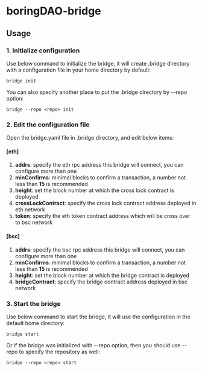 # boringDAO-bridge

## Usage

### 1. Initialize configuration

Use below command to initialize the bridge, it will create .bridge directory with a configuration file in your home directory by default:
```shell
bridge init
```

You can also specify another place to put the .bridge directory by --repo option:
```shell
bridge --repo <repo> init
```

### 2. Edit the configuration file

Open the bridge.yaml file in .bridge directory, and edit below items:
#### [eth]
1. **addrs**: specify the eth rpc address this bridge will connect, you can configure more than one
1. **minConfirms**: minimal blocks to confirm a transaction, a number not less than **15** is recommended 
1. **height**: set the block number at which the cross lock contract is deployed
1. **crossLockContract**: specify the cross lock contract address deployed in eth network
1. **token**: specify the eth token contract address which will be cross over to bsc network
#### [bsc]
1. **addrs**: specify the bsc rpc address this bridge will connect, you can configure more than one
1. **minConfirms**: minimal blocks to confirm a transaction, a number not less than **15** is recommended
1. **height**: set the block number at which the bridge contract is deployed
1. **bridgeContract**: specify the bridge contract address deployed in bsc network

### 3. Start the bridge

Use below command to start the bridge, it will use the configuration in the default home directory:
```shell
bridge start
```

Or if the bridge was initialized with --repo option, then you should use --repo to specify the repository as well:
```shell
bridge --repo <repo> start
```
